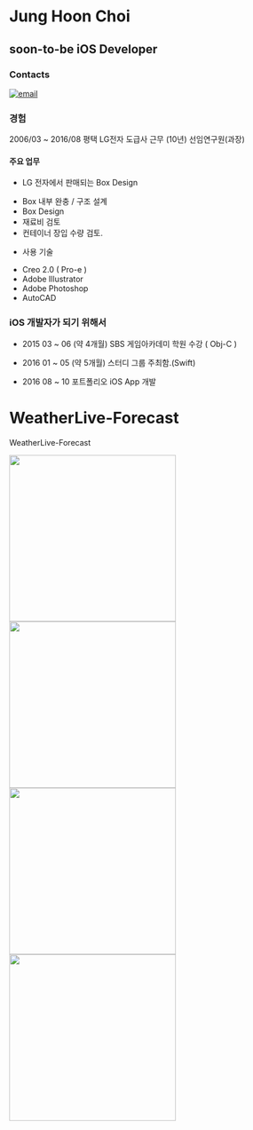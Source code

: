 # Jung Hoon Choi
## soon-to-be iOS Developer

### Contacts
[![email](https://img.shields.io/badge/email-Junghoon-00059f.svg)](mailto:coolmint.swift@gmail.com)

### 경험
2006/03 ~ 2016/08 평택 LG전자 도급사 근무 (10년) 선임연구원(과장)

#### 주요 업무
- LG 전자에서 판매되는 Box Design 
 + Box 내부 완충 / 구조 설계 
 + Box Design
 + 재료비 검토
 + 컨테이너 장입 수량 검토.

- 사용 기술
 + Creo 2.0 ( Pro-e )
 + Adobe Illustrator
 + Adobe Photoshop
 + AutoCAD 
 
### iOS 개발자가 되기 위해서
- 2015 03 ~ 06 (약 4개월) SBS 게임아카데미 학원 수강 ( Obj-C )
- 2016 01 ~ 05 (약 5개월) 스터디 그룹 주최함.(Swift)

- 2016 08 ~ 10 포트폴리오 iOS App 개발




# WeatherLive-Forecast
WeatherLive-Forecast


<a href="url"><img src="https://cloud.githubusercontent.com/assets/7751242/20178621/677c99e4-a795-11e6-9df2-dc8b6e791914.jpg" align="WeatherLive-Forecast Screen Shot" height="300"></a>
<a href="url"><img src="https://cloud.githubusercontent.com/assets/7751242/20178866/81daeaf6-a796-11e6-9021-6e07cbaea00b.jpg" align="WeatherLive-Forecast Screen Shot" height="300"></a>
<a href="url"><img src="https://cloud.githubusercontent.com/assets/7751242/20178869/84b53c4a-a796-11e6-94cb-d78ac027cf45.jpg" align="WeatherLive-Forecast Screen Shot" height="300"></a>
<a href="url"><img src="https://cloud.githubusercontent.com/assets/7751242/20178874/8626e466-a796-11e6-8646-d515196a8ff9.jpg" align="WeatherLive-Forecast Screen Shot" height="300"></a>


